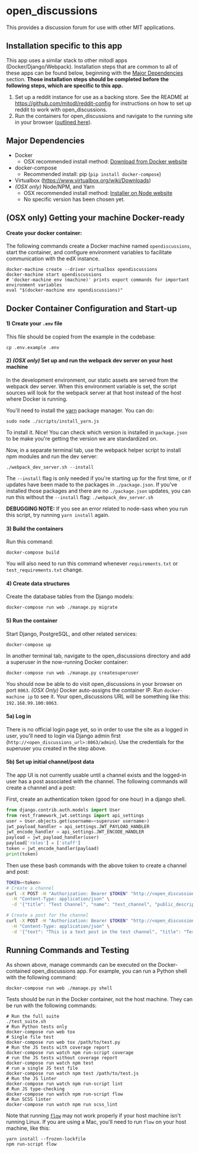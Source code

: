 # open_discussions
This provides a discussion forum for use with other MIT applications.

## Installation specific to this app

This app uses a similar stack to other mitodl apps (Docker/Django/Webpack). Installation steps that are common to
all of these apps can be found below, beginning with the [Major Dependencies](#major-dependencies) section. **Those
installation steps should be completed before the following steps, which are specific to this app.**

 1. Set up a reddit instance for use as a backing store. See the README
 at https://github.com/mitodl/reddit-config for instructions on how
 to set up reddit to work with open_discussions.
 1. Run the containers for open_discussions and navigate to the running site in your browser
    ([outlined here](#5-run-the-container)).

## Major Dependencies
- Docker
  - OSX recommended install method: [Download from Docker website](https://docs.docker.com/mac/)
- docker-compose
  - Recommended install: pip (`pip install docker-compose`)
- Virtualbox (https://www.virtualbox.org/wiki/Downloads)
- _(OSX only)_ Node/NPM, and Yarn
  - OSX recommended install method: [Installer on Node website](https://nodejs.org/en/download/)
  - No specific version has been chosen yet.

## (OSX only) Getting your machine Docker-ready

#### Create your docker container:

The following commands create a Docker machine named ``opendiscussions``, start the
container, and configure environment variables to facilitate communication
with the edX instance.

    docker-machine create --driver virtualbox opendiscussions
    docker-machine start opendiscussions
    # 'docker-machine env (machine)' prints export commands for important environment variables
    eval "$(docker-machine env opendiscussions)"


## Docker Container Configuration and Start-up

#### 1) Create your ``.env`` file

This file should be copied from the example in the codebase:

    cp .env.example .env

#### 2) _(OSX only)_ Set up and run the webpack dev server on your host machine

In the development environment, our static assets are served from the webpack
dev server. When this environment variable is set, the script sources will
look for the webpack server at that host instead of the host where Docker is running.

You'll need to install the [yarn](https://yarnpkg.com/en/docs/cli/)
package manager. You can do:

    sudo node ./scripts/install_yarn.js

To install it. Nice! You can check which version is installed in
`package.json` to be make you're getting the version we are
standardized on.

Now, in a separate terminal tab, use the webpack helper script to install npm modules and run the dev server:

    ./webpack_dev_server.sh --install

The ``--install`` flag is only needed if you're starting up for the first time, or if updates have been made
to the packages in ``./package.json``. If you've installed those packages and there are no ``./package.json``
updates, you can run this without the ``--install`` flag: ``./webpack_dev_server.sh``

**DEBUGGING NOTE:** If you see an error related to node-sass when you run this script, try running
``yarn install`` again.

#### 3) Build the containers
Run this command:

    docker-compose build

You will also need to run this command whenever ``requirements.txt`` or ``test_requirements.txt`` change.

#### 4) Create data structures
Create the database tables from the Django models:

    docker-compose run web ./manage.py migrate

#### 5) Run the container
Start Django, PostgreSQL, and other related services:

    docker-compose up

In another terminal tab, navigate to the open_discussions directory
and add a superuser in the now-running Docker container:

    docker-compose run web ./manage.py createsuperuser

You should now be able to do visit open_discussions in your browser on port `8063`. _(OSX Only)_ Docker auto-assigns
 the container IP. Run ``docker-machine ip`` to see it. Your open_discussions URL will
 be something like this: ``192.168.99.100:8063``.

#### 5a) Log in

There is no official login page yet, so in order to use the site as a logged in user, you'll need to login
via Django admin first (`http://<open_discussions_url>:8063/admin`). Use the credentials for the superuser you created
in the step above.

#### 5b) Set up initial channel/post data

The app UI is not currently usable until a channel exists and the logged-in user has a post associated with the channel.
The following commands will create a channel and a post:

First, create an authentication token (good for one hour) in a django shell.
 ```python
from django.contrib.auth.models import User
from rest_framework_jwt.settings import api_settings
user = User.objects.get(username=<superuser username>)
jwt_payload_handler = api_settings.JWT_PAYLOAD_HANDLER
jwt_encode_handler = api_settings.JWT_ENCODE_HANDLER
payload = jwt_payload_handler(user)
payload['roles'] = ['staff']
token = jwt_encode_handler(payload)
print(token)
```

Then use these bash commands with the above token to create a channel and post:
 ```bash
 TOKEN=<token>
 # Create a channel
 curl -X POST -H "Authorization: Bearer $TOKEN" "http://<open_discussions_url>:8063/api/v0/channels/" \
   -H "Content-Type: application/json" \
   -d '{"title": "Test Channel", "name": "test_channel", "public_description": "This is a test channel", "channel_type": "public"}'

 # Create a post for the channel
 curl -X POST -H "Authorization: Bearer $TOKEN" "http://<open_discussions_url>:8063/api/v0/channels/test_channel/posts/" \
   -H "Content-Type: application/json" \
   -d '{"text": "This is a text post in the test channel", "title": "Test Post", "channel_name": "test_channel"}'
 ```


## Running Commands and Testing

As shown above, manage commands can be executed on the Docker-contained
open_discussions app. For example, you can run a Python shell with the following command:

    docker-compose run web ./manage.py shell

Tests should be run in the Docker container, not the host machine. They can be run with the following commands:

    # Run the full suite
    ./test_suite.sh
    # Run Python tests only
    docker-compose run web tox
    # Single file test
    docker-compose run web tox /path/to/test.py
    # Run the JS tests with coverage report
    docker-compose run watch npm run-script coverage
    # run the JS tests without coverage report
    docker-compose run watch npm test
    # run a single JS test file
    docker-compose run watch npm test /path/to/test.js
    # Run the JS linter
    docker-compose run watch npm run-script lint
    # Run JS type-checking
    docker-compose run watch npm run-script flow
    # Run SCSS linter
    docker-compose run watch npm run scss_lint

Note that running [`flow`](https://flowtype.org) may not work properly if your
host machine isn't running Linux. If you are using a Mac, you'll need to run
`flow` on your host machine, like this:

    yarn install --frozen-lockfile
    npm run-script flow
